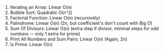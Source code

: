 1. Iterating an Array:
    Linear O(n)
2. Bubble Sort:
    Quadratic O(n^2)
3. Factorial Function:
    Linear O(n) (recursively)
4. Palindrome:
    Linear O(n) (2n, but coefficient's don't count with Big O)
5. Sum Of Divisors:
    Linear O(n) (extra step if divisor, minimal steps for odd numbers -- only 1 extra for prime)
6. Print All Numbers and Sum Pairs:
    Linear O(n) (Again, 2n)
7. Is Prime:
    Linear O(n)
